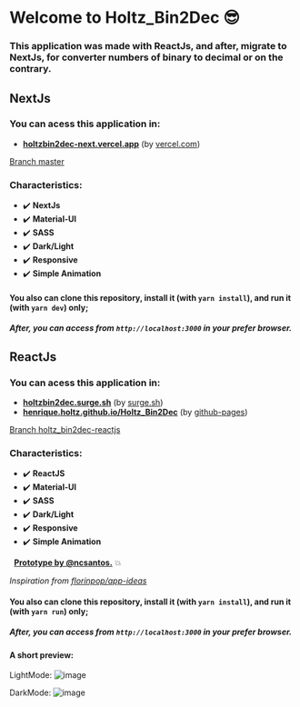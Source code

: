 # Welcome to Holtz_Bin2Dec :sunglasses:

### This application was made with **ReactJs**, and after, migrate to **NextJs**, for converter numbers of binary to decimal or on the contrary.

## **NextJs**
### You can **acess** this application in:

- **[holtzbin2dec-next.vercel.app](https://holtzbin2dec-next.vercel.app/)** (by [vercel.com](https://vercel.com/))

[Branch master](https://github.com/henriqueholtz/Holtz_Bin2Dec/tree/master)

### Characteristics:

* :heavy_check_mark: **NextJs**
* :heavy_check_mark: **Material-UI**
* :heavy_check_mark: **SASS**
* :heavy_check_mark: **Dark/Light**
* :heavy_check_mark: **Responsive**
* :heavy_check_mark: **Simple Animation**

#### You also can clone this repository, install it (with `yarn install`), and run it (with `yarn dev`) only;
##### After, you can access from `http://localhost:3000` in your prefer browser.

## **ReactJs**
### You can **acess** this application in:

- **[holtzbin2dec.surge.sh](https://holtzbin2dec.surge.sh/)** (by [surge.sh](https://surge.sh))
-  **[henrique.holtz.github.io/Holtz_Bin2Dec](https://henriqueholtz.github.io/Holtz_Bin2Dec)** (by [github-pages](https://pages.github.com/))

[Branch holtz_bin2dec-reactjs](https://github.com/henriqueholtz/Holtz_Bin2Dec/tree/holtz_bin2dec-reactjs)

### Characteristics:

* :heavy_check_mark: **ReactJS**
* :heavy_check_mark: **Material-UI**
* :heavy_check_mark: **SASS**
* :heavy_check_mark: **Dark/Light**
* :heavy_check_mark: **Responsive**
* :heavy_check_mark: **Simple Animation**

&nbsp;
**[Prototype by @ncsantos.](https://www.figma.com/file/QDBBTkB1It2l7Esch1SKwl/Bin2Dec?node-id=0%3A1)** :boom:

*Inspiration from [florinpop/app-ideas](https://github.com/florinpop17/app-ideas)*


#### You also can clone this repository, install it (with `yarn install`), and run it (with `yarn run`) only;
##### After, you can access from `http://localhost:3000` in your prefer browser.

#### **A short preview:**

LightMode:
![image](https://user-images.githubusercontent.com/51380783/133703194-a5735d68-85c4-4f66-9ab9-896ec6ad101e.png)

DarkMode:
![image](https://user-images.githubusercontent.com/51380783/133703220-3fe0b2d0-b8d0-4f3d-b270-8ec49ed2d07b.png)
